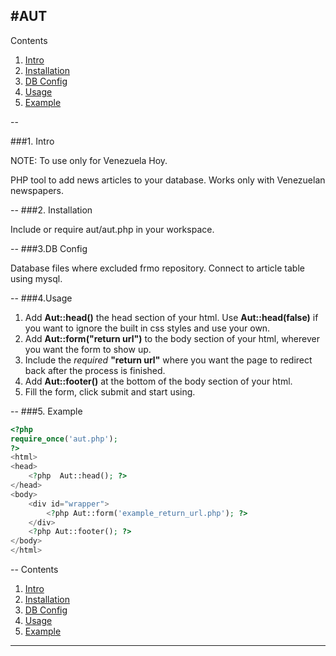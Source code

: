 #AUT
---
Contents

1. [Intro](#intro)
2. [Installation](#install)
3. [DB Config](#db)
4. [Usage](#use)
5. [Example](#ex)

--

###<a name="intro">1. Intro</a>

NOTE: To use only for Venezuela Hoy.

PHP tool to add news articles to your database. Works only with Venezuelan newspapers.

--
###<a name="install">2. Installation</a>

Include  or require aut/aut.php in your workspace.

--
###<a name="db">3.DB Config</a>

Database files where excluded frmo repository. Connect to article table using mysql.

--
###<a name="use">4.Usage</a>

1. Add **Aut::head()** the head section of your html.
Use **Aut::head(false)** if you want to ignore the built in css styles and use your own.
2. Add **Aut::form("return url")** to the body section of your html, wherever you want the form to show up. 
3. Include the *required* **"return url"** where you want the page to redirect back after the process is finished.
4. Add **Aut::footer()** at the bottom of the body section of your html.
5. Fill the form, click submit and start using.

--
###<a name="ex">5. Example</a>

````PHP
<?php 
require_once('aut.php');
?>
<html>
<head>
	<?php  Aut::head(); ?>
</head>
<body>
	<div id="wrapper">
		<?php Aut::form('example_return_url.php'); ?>
	</div>
	<?php Aut::footer(); ?>
</body>
</html>
````
--
Contents

1. [Intro](#intro)
2. [Installation](#install)
3. [DB Config](#db)
4. [Usage](#use)
5. [Example](#ex)

---